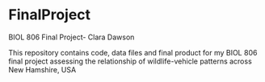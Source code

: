 # FinalProject
BIOL 806 Final Project- Clara Dawson

This repository contains code, data files and final product for my BIOL 806 final project assessing the relationship of wildlife-vehicle patterns across New Hamshire, USA
